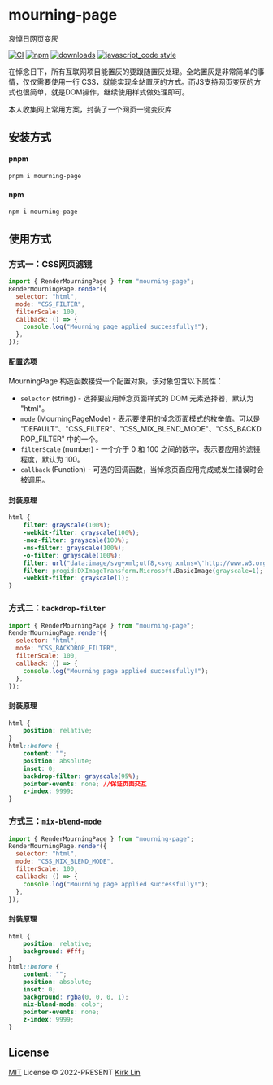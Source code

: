 # mourning-page
哀悼日网页变灰

[![CI][ci-image]][ci-url] [![npm][npm-image]][npm-url] [![downloads][downloads-image]][downloads-url] [![javascript_code style][code-style-image]][code-style-url]

[ci-image]: https://github.com/kirklin/mourning-page/actions/workflows/release.yml/badge.svg?branch=master
[ci-url]: https://github.com/kirklin/mourning-page/actions/workflows/release.yml
[npm-image]: https://img.shields.io/npm/v/mourning-page.svg
[npm-url]: https://npmjs.org/package/mourning-page
[downloads-image]: https://img.shields.io/npm/dm/mourning-page.svg
[downloads-url]: https://npmjs.org/package/mourning-page
[code-style-image]: https://img.shields.io/badge/code__style-%40kirklin%2Feslint--config-brightgreen
[code-style-url]: https://github.com/kirklin/eslint-config/

在悼念日下，所有互联网项目能置灰的要跟随置灰处理。全站置灰是非常简单的事情，仅仅需要使用一行 CSS，就能实现全站置灰的方式。而JS支持网页变灰的方式也很简单，就是DOM操作，继续使用样式做处理即可。

本人收集网上常用方案，封装了一个网页一键变灰库

## 安装方式

#### pnpm

```bash
pnpm i mourning-page
```

#### npm

```bash
npm i mourning-page
```

## 使用方式

### 方式一：CSS网页滤镜

```js
import { RenderMourningPage } from "mourning-page";
RenderMourningPage.render({
  selector: "html",
  mode: "CSS_FILTER",
  filterScale: 100,
  callback: () => {
    console.log("Mourning page applied successfully!");
  },
});
```

#### 配置选项
MourningPage 构造函数接受一个配置对象，该对象包含以下属性：

- `selector` (string) - 选择要应用悼念页面样式的 DOM 元素选择器，默认为 "html"。
- `mode` (MourningPageMode) - 表示要使用的悼念页面模式的枚举值。可以是 "DEFAULT"、"CSS_FILTER"、"CSS_MIX_BLEND_MODE"、"CSS_BACKDROP_FILTER" 中的一个。
- `filterScale` (number) - 一个介于 0 和 100 之间的数字，表示要应用的滤镜程度，默认为 100。
- `callback` (Function) - 可选的回调函数，当悼念页面应用完成或发生错误时会被调用。


#### 封装原理

```css
html {
    filter: grayscale(100%);
    -webkit-filter: grayscale(100%);
    -moz-filter: grayscale(100%);
    -ms-filter: grayscale(100%);
    -o-filter: grayscale(100%);
    filter: url("data:image/svg+xml;utf8,<svg xmlns=\'http://www.w3.org/2000/svg\'><filter id=\'grayscale\'><feColorMatrix type=\'matrix\' values=\'0.3333 0.3333 0.3333 0 0 0.3333 0.3333 0.3333 0 0 0.3333 0.3333 0.3333 0 0 0 0 0 1 0\'/></filter></svg>#grayscale");
    filter: progid:DXImageTransform.Microsoft.BasicImage(grayscale=1);
    -webkit-filter: grayscale(1);
}

```

### 方式二：`backdrop-filter`

```js
import { RenderMourningPage } from "mourning-page";
RenderMourningPage.render({
  selector: "html",
  mode: "CSS_BACKDROP_FILTER",
  filterScale: 100,
  callback: () => {
    console.log("Mourning page applied successfully!");
  },
});
```

#### 封装原理

```css
html {
    position: relative;
}
html::before {
    content: "";
    position: absolute;
    inset: 0;
    backdrop-filter: grayscale(95%);
 	pointer-events: none; //保证页面交互
    z-index: 9999;
}
```

### 方式三：`mix-blend-mode`


```js
import { RenderMourningPage } from "mourning-page";
RenderMourningPage.render({
  selector: "html",
  mode: "CSS_MIX_BLEND_MODE",
  filterScale: 100,
  callback: () => {
    console.log("Mourning page applied successfully!");
  },
});
```

#### 封装原理

```css
html {
    position: relative;
    background: #fff;
}
html::before {
    content: "";
    position: absolute;
    inset: 0;
    background: rgba(0, 0, 0, 1);
    mix-blend-mode: color;
    pointer-events: none;
    z-index: 9999;
}

```



## License

[MIT](./LICENSE) License &copy; 2022-PRESENT [Kirk Lin](https://github.com/kirklin)
